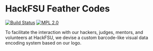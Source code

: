 # HackFSU Feather Codes

[![Build Status][build badge]][build] [![MPL 2.0][license badge]][license]

To facilitate the interaction with our hackers, judges, mentors, and volunteers at HackFSU, we devise a custom barcode-like visual data encoding system based on our logo.

[build badge]: https://travis-ci.org/HackFSU/feather-code.svg?branch=master
[build]: https://travis-ci.org/HackFSU/feather-code
[license badge]: https://img.shields.io/badge/License-MPL%202.0-blue.svg
[license]: https://www.mozilla.org/en-US/MPL/2.0/
